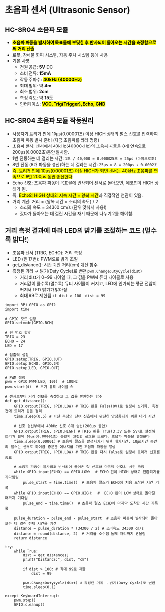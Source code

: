 # 초음파 센서 (Ultrasonic Sensor)

## HC-SRO4 초음파 모듈
- <mark>**초음파 파동을 발사하여 목표물에 부딪힌 후 반사되어 돌아오는 시간을 측정함으로써 거리 산출**</mark>
- 로봇, 장애물 회피 시스템, 자동 주차 시스템 등에 사용
- 기본 사양
  - 전원 공급: **5V** DC
  - 소비 전류: **15mA**
  - 작동 주파수: **<mark>40kHz (40000Hz)</mark>**
  - 최대 범위: 약 **4m**
  - 최소 범위: **2cm**
  - 측정 각도: 약 **15도**
  - 인터페이스: **<mark>VCC, Trig(Trigger), Echo, GND</mark>**
 
## HC-SRO4 초음파 모듈 작동원리
- 사용자가 트리거 핀에 10µs(0.00001초) 이상 HIGH 상태의 펄스 신호를 입력하여 초음파 파동 발사 준비 (지금 초음파를 쏴라 명령)
- 초음파 발사: 센서에서 40kHz(40000kHz)의 초음파 파동을 8개 연속으로 200µs(0.0002초)동안 발사함.
- 1번 진동하는 데 걸리는 시간: ```1초 / 40,000 = 0.000025초 = 25µs (마이크로초)```
- 8번 진동 (8개 파동을 송신)하는 데 걸리는 시간: ```25µs × 8 = 200µs = 0.0002초```
- <mark>즉, 트리거 핀에 10µs(0.00001초) 이상 HIGH가 되면 센서는 40kHz 초음파를 연속으로 8번 200µs 동안 송신한다</mark>
- Echo 신호: 초음파 파동이 목표물에 반사되어 센서로 돌아오면, 에코핀이 HIGH 상태가 됨.
- 즉, <mark>Echo의 HIGH 상태의 지속 시간 = 왕복 시간</mark>과 직접적인 연관이 있음.
- 거리 계산: 거리 = (왕복 시간 × 소리의 속도) / 2
  - 소리의 속도 = 34300 cm/s (단위 맞춰서 사용!)
  - 갔다가 돌아오는 데 걸린 시간을 재기 때문에 나누기 2를 해야함.

## 거리 측정 결과에 따라 LED의 밝기를 조절하는 코드 (멀수록 밝다!)
- 초음파 센서 (TRIG, ECHO): 거리 측정
- LED (핀 17번): PWM으로 밝기 조절
- get_distance(): 시간 기반 거리(cm) 계산 함수
- 측정된 거리 → 밝기(Duty Cycle)로 변환 ```pwm.ChangeDutyCycle(dist)```
  - 거리 dist가 0~99 사이일 때, 그 값을 PWM 듀티 사이클로 사용
  - 거리값이 클수록(멀수록) 듀티 사이클이 커지고, LED에 인가되는 평균 전압이 커져서 LED 밝기가 밝아짐
  - 최대 99로 제한됨 ```if dist > 100: dist = 99```
```
import RPi.GPIO as GPIO
import time

# GPIO 모드 설정
GPIO.setmode(GPIO.BCM)

# 핀 번호 할당
TRIG = 23
ECHO = 24
LED = 17

# 입출력 설정
GPIO.setup(TRIG, GPIO.OUT)
GPIO.setup(ECHO, GPIO.IN)
GPIO.setup(LED, GPIO.OUT)

# PWM 설정
pwm = GPIO.PWM(LED, 100)  # 100Hz
pwm.start(0)  # 초기 듀티 사이클 0

# 센서로부터 거리 정보를 측정하고 그 값을 반환하는 함수
def get_distance():
    GPIO.output(TRIG, GPIO.LOW) # TRIG 핀을 False(0V)로 설정해 초기화. 측정 전에 트리거 핀을 정리
    time.sleep(0.5) # 이전 측정의 잔여 신호에서 완전히 안정화되기 위한 대기 시간

    # 신호 송신부에서 40kHz 신호 8개 송신(200µs 동안)
    GPIO.output(TRIG, GPIO.HIGH) # TRIG 핀을 True(3.3V 또는 5V)로 설정해 트리거 핀에 10μs(0.00001초) 동안의 고전압 신호를 보낸다. 초음파 파동을 발생한다
    time.sleep(0.00001) # 초음파 펄스를 발생시키기 위한 대기시간. 10μs시간 동안의 펄스는 센서로 하여금 충분한 에너지를 가진 초음파 파동을 발생
    GPIO.output(TRIG, GPIO.LOW) # TRIG 핀을 다시 False로 설정해 트리거 신호를 종료

    # 초음파 파동이 발사되고 반사되어 돌아온 첫 신호와 마지막 신호의 시간 측정
    while GPIO.input(ECHO) == GPIO.LOW:  # ECHO 핀이 HIGH 상태로 전환되기를 기다림림
        pulse_start = time.time()  # 초음파 펄스가 ECHO에 처음 도착한 시간 기록
    while GPIO.input(ECHO) == GPIO.HIGH:  #  ECHO 핀이 LOW 상태로 돌아갈 때까지 기다림
        pulse_end = time.time()  # 초음파 펄스 ECHO에 마지막 도착한 시간 기록록

    pulse_duration = pulse_end - pulse_start  # 초음파 파동이 발사되어 돌아오는 데 걸린 전체 시간을 계산
    distance = pulse_duration * (34300 / 2) # 소리속도 34300 cm/s
    distance = round(distance, 2)  # 거리를 소수점 둘째 자리까지 반올림
    return distance

try:
    while True:
        dist = get_distance()
        print("Distance:", dist, "cm")

        if dist > 100: # 최대 99로 제한
            dist = 99

        pwm.ChangeDutyCycle(dist) # 측정된 거리 → 밝기(Duty Cycle)로 변환
        time.sleep(0.1)

except KeyboardInterrupt:
    pwm.stop()
    GPIO.cleanup()
```
